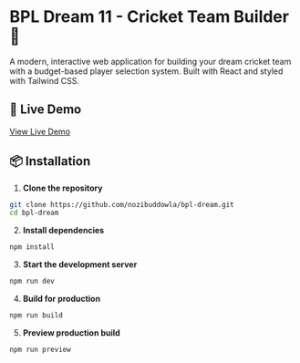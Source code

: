 # BPL Dream 11 - Cricket Team Builder 🏏

A modern, interactive web application for building your dream cricket team with a budget-based player selection system. Built with React and styled with Tailwind CSS.


## 🚀 Live Demo

[View Live Demo](#)


## 📦 Installation

1. **Clone the repository**
```bash
git clone https://github.com/nozibuddowla/bpl-dream.git
cd bpl-dream
```

2. **Install dependencies**
```bash
npm install
```

3. **Start the development server**
```bash
npm run dev
```

4. **Build for production**
```bash
npm run build
```

5. **Preview production build**
```bash
npm run preview
```